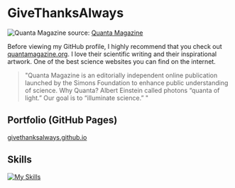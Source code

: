 <!--
**GiveThanksAlways/GiveThanksAlways** is a ✨ _special_ ✨ repository because its `README.md` (this file) appears on your GitHub profile.

Here are some ideas to get you started:

- 🔭 I’m currently working on ...
- 🌱 I’m currently learning ...
- 👯 I’m looking to collaborate on ...
- 🤔 I’m looking for help with ...
- 💬 Ask me about ...
- 📫 How to reach me: ...
- 😄 Pronouns: ...
- ⚡ Fun fact: ...
-->

# GiveThanksAlways

![Quanta Magazine](https://d2r55xnwy6nx47.cloudfront.net/uploads/2022/01/Quantum-Latin-Squares_2560_Lede.jpg)
source: [Quanta Magazine](https://www.quantamagazine.org/eulers-243-year-old-impossible-puzzle-gets-a-quantum-solution-20220110/)

Before viewing my GitHub profile, I highly recommend that you check out [quantamagazine.org](https://www.quantamagazine.org/). I love their scientific writing and their inspirational artwork. One of the best science websites you can find on the internet. 

> "Quanta Magazine is an editorially independent online publication launched by the Simons Foundation to enhance public understanding of science. Why Quanta? Albert Einstein called photons “quanta of light.” Our goal is to “illuminate science.” "


## Portfolio (GitHub Pages)
[givethanksalways.github.io](https://givethanksalways.github.io/)

## Skills

[![My Skills](https://skillicons.dev/icons?i=c,cpp,rust,vim,neovim,vscode,nix,linux,github,gitlab,git,py)](https://skillicons.dev)
